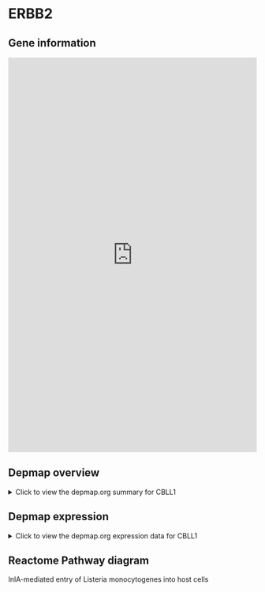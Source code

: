 <h1>ERBB2</h1>

<h2>Gene information</h2>
<iframe src="https://depmap.org/portal/gene/CBLL1?tab=about" style="border:none;width:100%;height:800px"></iframe>

<h2>Depmap overview</h2>
<details>
  <summary>Click to view the depmap.org summary for CBLL1</summary>
  <iframe src="https://depmap.org/portal/gene/CBLL1?tab=overview" style="border:none;width:100%;height:800px"></iframe>
</details>

<h2>Depmap expression</h2>
<details>
  <summary>Click to view the depmap.org expression data for CBLL1</summary>
  <iframe src="https://depmap.org/portal/gene/CBLL1?tab=characterization" style="border:none;width:100%;height:800px"></iframe>
</details>



<h2>Reactome Pathway diagram</h2>
InlA-mediated entry of Listeria monocytogenes into host cells
<div id="diagramHolder"></div>

<script>
    //Creating the Reactome Diagram widget
    //Take into account a proxy needs to be set up in your server side pointing to www.reactome.org
    function onReactomeDiagramReady(){  //This function is automatically called when the widget code is ready to be used
        var diagram = Reactome.Diagram.create({
            "placeHolder" : "diagramHolder",
            "width" : 900,
            "height" : 500
        });

        //Initialising it to the "Hemostasis" pathway
        diagram.loadDiagram("R-HSA-8876493");

        //Adding different listeners

        diagram.onDiagramLoaded(function (loaded) {
            console.info("Loaded ", loaded);
            diagram.flagItems("BAD");
	    diagram.flagItems("Q92934");
            if (loaded == "R-HSA-8876493") diagram.selectItem("R-HSA-8876493");
        });

     }
</script>



